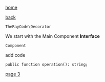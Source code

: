 [home](./page01.md)

[back](./page01.md)

```
TheRayCode\Decorator
```

We start with the Main Component **Interface**

```
Component
```

add code

```
public function operation(): string;
```

[page 3](./page03.md)
